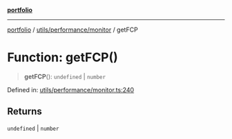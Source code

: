 [**portfolio**](../../../../README.md)

***

[portfolio](../../../../modules.md) / [utils/performance/monitor](../README.md) / getFCP

# Function: getFCP()

> **getFCP**(): `undefined` \| `number`

Defined in: [utils/performance/monitor.ts:240](https://github.com/tnorlund/Portfolio/blob/431b96d60484c033111a2bd49c67ccc06dcc1c23/portfolio/utils/performance/monitor.ts#L240)

## Returns

`undefined` \| `number`
